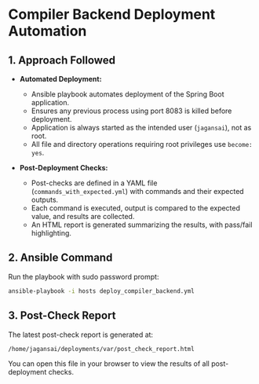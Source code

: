 # Compiler Backend Deployment Automation

## 1. Approach Followed

- **Automated Deployment:**
  - Ansible playbook automates deployment of the Spring Boot application.
  - Ensures any previous process using port 8083 is killed before deployment.
  - Application is always started as the intended user (`jagansai`), not as root.
  - All file and directory operations requiring root privileges use `become: yes`.

- **Post-Deployment Checks:**
  - Post-checks are defined in a YAML file (`commands_with_expected.yml`) with commands and their expected outputs.
  - Each command is executed, output is compared to the expected value, and results are collected.
  - An HTML report is generated summarizing the results, with pass/fail highlighting.

## 2. Ansible Command

Run the playbook with sudo password prompt:

```bash
ansible-playbook -i hosts deploy_compiler_backend.yml 
```

## 3. Post-Check Report

The latest post-check report is generated at:

```
/home/jagansai/deployments/var/post_check_report.html 
```

You can open this file in your browser to view the results of all post-deployment checks.
